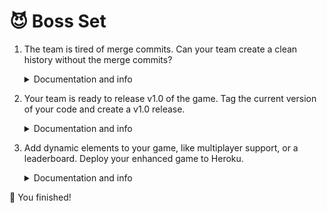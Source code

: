 # :smiling_imp: Boss Set

1. The team is tired of merge commits. Can your team create a clean history without the merge commits?
    <details>
      <summary>Documentation and info</summary>

    - Git documentation: [`git reset`](https://git-scm.com/docs/git-reset)
    - Git documentation: [`git cherry-pick`](https://git-scm.com/docs/git-cherry-pick)
    </details>

1. Your team is ready to release v1.0 of the game. Tag the current version of your code and create a v1.0 release.

    <details>
      <summary>Documentation and info</summary>

    - GitHub Help: [Creating releases](https://help.github.com/articles/creating-releases/)
    - Pro Git: [Tagging](https://git-scm.com/book/en/v2/Git-Basics-Tagging)
    - Git documentation: [`git tag`](https://git-scm.com/docs/git-tag)
    </details>

1. Add dynamic elements to your game, like multiplayer support, or a leaderboard. Deploy your enhanced game to Heroku.
    <details>
      <summary>Documentation and info</summary>

    - Heroku: [Add-ons](https://elements.heroku.com/addons)
    - Heroku documentation: [Deployment](https://devcenter.heroku.com/categories/deployment)
    </details>

:rainbow: You finished!
